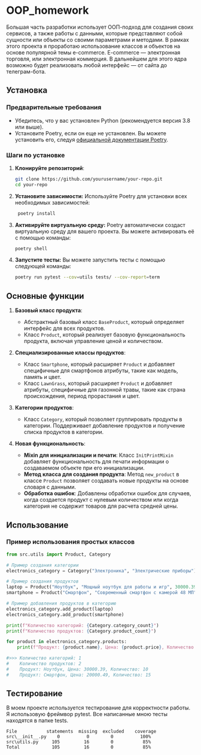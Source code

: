 # OOP_homework

Большая часть разработки использует ООП-подход для создания своих сервисов, а также работы с данными, которые представляют собой сущности или объекты со своими параметрами и методами. В рамках этого проекта я проработаю использование классов и объектов на основе популярной темы e-commerce.
E-commerce  — электронная торговля, или электронная коммерция. В дальнейшем для этого ядра возможно будет реализовать любой интерфейс — от сайта до телеграм-бота.


## Установка

### Предварительные требования

- Убедитесь, что у вас установлен Python (рекомендуется версия 3.8 или выше).
- Установите Poetry, если он еще не установлен. Вы можете установить его, следуя [официальной документации Poetry](https://python-poetry.org/docs/#installation).

### Шаги по установке

1. **Клонируйте репозиторий**:

   ```bash
   git clone https://github.com/yourusername/your-repo.git
   cd your-repo
   ```

2. **Установите зависимости:**
Используйте Poetry для установки всех необходимых зависимостей:

   ```bash
    poetry install
    ```
   
3. **Активируйте виртуальную среду:**
Poetry автоматически создаст виртуальную среду для вашего проекта. Вы можете активировать её с помощью команды:

    ```bash
    poetry shell
    ```

4. **Запустите тесты:**
Вы можете запустить тесты с помощью следующей команды:

    ```bash
    poetry run pytest --cov=utils tests/ --cov-report=term
   ```


## Основные функции

1. **Базовый класс продукта**:
   - Абстрактный базовый класс `BaseProduct`, который определяет интерфейс для всех продуктов.
   - Класс `Product`, который реализует базовую функциональность продукта, включая управление ценой и количеством.

2. **Специализированные классы продуктов**:
   - Класс `Smartphone`, который расширяет `Product` и добавляет специфичные для смартфонов атрибуты, такие как модель, память и цвет.
   - Класс `LawnGrass`, который расширяет `Product` и добавляет атрибуты, специфичные для газонной травы, такие как страна происхождения, период прорастания и цвет.

3. **Категории продуктов**:
   - Класс `Category`, который позволяет группировать продукты в категории. Поддерживает добавление продуктов и получение списка продуктов в категории.

4. **Новая функциональность**:
   - **Mixin для инициализации и печати**: Класс `InitPrintMixin` добавляет функциональность для печати информации о создаваемом объекте при его инициализации.
   - **Метод класса для создания продукта**: Метод `new_product` в классе `Product` позволяет создавать новые продукты на основе словаря с данными.
   - **Обработка ошибок**: Добавлены обработки ошибок для случаев, когда создается продукт с нулевым количеством или когда категория не содержит товаров для расчета средней цены.

## Использование

### Пример использования простых классов

```python
from src.utils import Product, Category

# Пример создания категории
electronics_category = Category("Электроника", "Электрические приборы")

# Пример создания продуктов
laptop = Product("Ноутбук", "Мощный ноутбук для работы и игр", 30000.39, 10)
smartphone = Product("Смартфон", "Современный смартфон с камерой 48 МП", 20000.49, 15)

# Пример добавления продуктов в категорию
electronics_category.add_product(laptop)
electronics_category.add_product(smartphone)

print(f"Количество категорий: {Category.category_count}")
print(f"Количество продуктов: {Category.product_count}")

for product in electronics_category.products:
    print(f"Продукт: {product.name}, Цена: {product.price}, Количество: {product.quantity}")

#>>> Количество категорий: 1
#    Количество продуктов: 2
#    Продукт: Ноутбук, Цена: 30000.39, Количество: 10
#    Продукт: Смартфон, Цена: 20000.49, Количество: 15
```


## Тестирование

В моем проекте используется тестирование для корректности работы. Я использовую фреймвор pytest.
Все написанные мною тесты находятся в папке tests.

```
File	       statements  missing  excluded	coverage
src\__init__.py	   0	      0	       0	      100%
src\utils.py	 105	     16        0	       85%
Total	         105	     16        0	       85%
```

